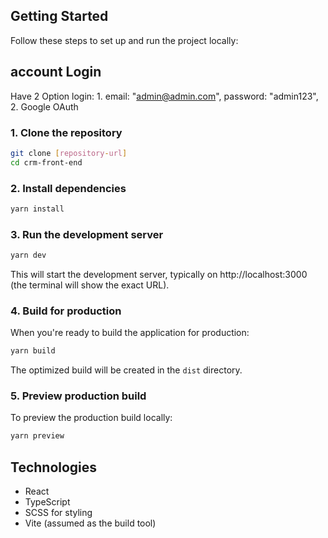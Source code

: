 
## Getting Started

Follow these steps to set up and run the project locally:

## account Login
Have 2 Option login:
1. 
email: "admin@admin.com",
password: "admin123",
2. Google OAuth
### 1. Clone the repository

```bash
git clone [repository-url]
cd crm-front-end
```

### 2. Install dependencies

```bash
yarn install
```

### 3. Run the development server

```bash
yarn dev
```

This will start the development server, typically on http://localhost:3000 (the terminal will show the exact URL).

### 4. Build for production

When you're ready to build the application for production:

```bash
yarn build
```

The optimized build will be created in the `dist` directory.

### 5. Preview production build

To preview the production build locally:

```bash
yarn preview
```

## Technologies

- React
- TypeScript
- SCSS for styling
- Vite (assumed as the build tool)

